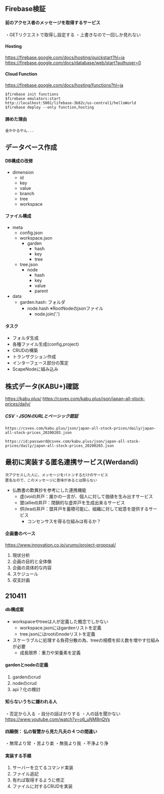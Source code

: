 ## Firebase検証
#### 前のアクセス者のメッセージを取得するサービス
・GETリクエストで取得し設定する
・上書きなので一回しか見れない

#### Hosting
https://firebase.google.com/docs/hosting/quickstart?hl=ja
https://firebase.google.com/docs/database/web/start?authuser=0

#### Cloud Function
https://firebase.google.com/docs/hosting/functions?hl=ja

```
$firebase init functions
$firebase emulators:start
http://localhost:5001/lifebase-3b62c/us-central1/helloWorld
$firebase deploy --only function,hosting
```

#### 諦めた理由
```
金かかるやん...
```

## データベース作成
#### DB構成の改修
- dimension
  - id
  - key
  - value
  - branch
  - tree
  - workspace

#### ファイル構成
- meta
  - config.json
  - workspace.json
    - garden
      - hash
      - key
      - tree
  - tree.json
    - node
      - hash
      - key
      - value
      - parent
- data
  - garden.hash: フォルダ
      - node.hash ※RootNodeのjsonファイル
        - node.join('.')

#### タスク
- フォルダ生成
- 各種ファイル生成(config,project)
- CRUDの構築
- トランザクション作成
- インターフェース部分の策定
- ScapeNodeに組み込み

## 株式データ(KABU+)確認
https://kabu.plus/
https://csvex.com/kabu.plus/json/japan-all-stock-prices/daily/

##### CSV・JSONのURLとベーシック認証
```
https://csvex.com/kabu.plus/json/japan-all-stock-prices/daily/japan-all-stock-prices_20200203.json

https://id:password@csvex.com/kabu.plus/json/japan-all-stock-prices/daily/japan-all-stock-prices_20200203.json
```

## 最初に実装する匿名連携サービス(Werdandi)
```
次アクセスした人に、メッセージをバトンするだけのサービス
匿名なので、このメッセージに意味があるとは限らない
```

- 仏教書の歎異抄を参考にした連携機能
  - 虚(void)井戸：誰かの一言が、個人に対して価値を生み出すサービス
  - 盟(allied)井戸：閉鎖的な虚井戸を生成出来るサービス
  - 供(lead)井戸：盟井戸を蓄積可能に、組織に対して総意を提供するサービス
    - コンセンサスを得る仕組みは有るか？

#### 企画書のベース
https://www.innovation.co.jp/urumo/project-proposal/

1. 現状分析
2. 企画の目的と全体像
3. 企画の具体的な内容
4. スケジュール
5. 収支計画

## 210411
#### db構成案
- workspaceやtreeは人が定義した概念でしかない
  - workspace.jsonにはgardenリストを定義
  - tree.jsonにはrootのnodeリストを定義
- スケーラブルに処理する負荷分散の為、treeの規模を抑え数を増やす仕組みが必要
  - 成長限界：重力や栄養素を定義

#### gardenとnodeの定義
1. gardenのcrud
2. nodeのcrud
3. api？化の検討

#### 知らないうちに嫌われる人
・否定から入る
・自分の話ばかりする
・人の話を聞かない
https://www.youtube.com/watch?v=o6_uNM8nQVs

#### 四顛倒： 仏の智慧から見た凡夫の４つの間違い
・無常より常
・苦より楽
・無我より我
・不浄より浄

#### 実装する手順
1. サーバーを立てるコマンド実装
2. ファイル追記
3. 有れば取得するように修正
4. ファイルに対するCRUDを実装

